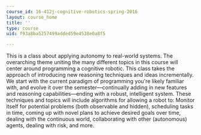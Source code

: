 ```yaml
---
course_id: 16-412j-cognitive-robotics-spring-2016
layout: course_home
title: ''
type: course
uid: f93a8ba5257499added59e4538e0a8f5

---
```

This is a class about applying autonomy to real-world systems. The overarching theme uniting the many different topics in this course will center around programming a cognitive robotic. This class takes the approach of introducing new reasoning techniques and ideas incrementally. We start with the current paradigm of programming you're likely familiar with, and evolve it over the semester—continually adding in new features and reasoning capabilities—ending with a robust, intelligent system. These techniques and topics will include algorithms for allowing a robot to: Monitor itself for potential problems (both observable and hidden), scheduling tasks in time, coming up with novel plans to achieve desired goals over time, dealing with the continuous world, collaborating with other (autonomous) agents, dealing with risk, and more.
